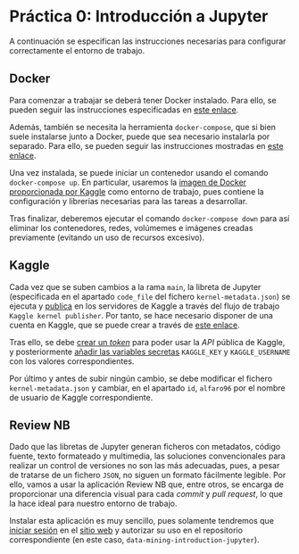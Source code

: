 # Práctica 0: Introducción a Jupyter

A continuación se especifican las instrucciones necesarias para configurar correctamente el entorno de trabajo.

## Docker

Para comenzar a trabajar se deberá tener Docker instalado. Para ello, se pueden seguir las instrucciones especificadas en [este enlace](https://docs.docker.com/engine/install).

Además, también se necesita la herramienta `docker-compose`, que si bien suele instalarse junto a Docker, puede que sea necesario instalarla por separado. Para ello, se pueden seguir las instrucciones mostradas en [este enlace](https://docs.docker.com/compose/install).

Una vez instalada, se puede iniciar un contenedor usando el comando `docker-compose up`. En particular, usaremos la [imagen de Docker proporcionada por Kaggle](https://github.com/Kaggle/docker-python) como entorno de trabajo, pues contiene la configuración y librerías necesarias para las tareas a desarrollar.

Tras finalizar, deberemos ejecutar el comando `docker-compose down` para así eliminar los contenedores, redes, volúmemes e imágenes creadas previamente (evitando un uso de recursos excesivo).

## Kaggle

Cada vez que se suben cambios a la rama `main`, la libreta de Jupyter (especificada en el apartado `code_file` del fichero `kernel-metadata.json`) se ejecuta y [publica](https://www.kaggle.com/alfaro96/data-mining-jupyter-introduction) en los servidores de Kaggle a través del flujo de trabajo `Kaggle kernel publisher`. Por tanto, se hace necesario disponer de una cuenta en Kaggle, que se puede crear a través de [este enlace](https://www.kaggle.com/account/login?phase=startRegisterTab&returnUrl=%2F).

Tras ello, se debe [crear un *token*](https://www.kaggle.com/docs/api#getting-started-installation-&-authentication) para poder usar la *API* pública de Kaggle, y posteriormente [añadir las variables secretas](https://docs.github.com/en/actions/reference/encrypted-secrets) `KAGGLE_KEY` y `KAGGLE_USERNAME` con los valores correspondientes.

Por último y antes de subir ningún cambio, se debe modificar el fichero `kernel-metadata.json` y cambiar, en el apartado `id`, `alfaro96` por el nombre de usuario de Kaggle correspondiente.

## Review NB

Dado que las libretas de Jupyter generan ficheros con metadatos, código fuente, texto formateado y multimedia, las soluciones convencionales para realizar un control de versiones no son las más adecuadas, pues, a pesar de tratarse de un fichero `JSON`, no siguen un formato fácilmente legible. Por ello, vamos a usar la aplicación Review NB que, entre otros, se encarga de proporcionar una diferencia visual para cada *commit* y *pull request*, lo que la hace ideal para nuestro entorno de trabajo.

Instalar esta aplicación es muy sencillo, pues solamente tendremos que [iniciar sesión](https://github.com/login/oauth/authorize?client_id=Iv1.b2736a9bd3b3e896) en el [sitio web](https://www.reviewnb.com) y autorizar su uso en el repositorio correspondiente (en este caso, `data-mining-introduction-jupyter`).
